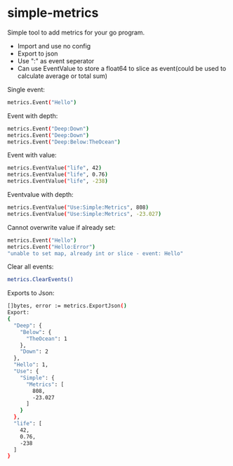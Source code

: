 # simple-metrics
Simple tool to add metrics for your go program.
- Import and use no config
- Export to json
- Use ":" as event seperator
- Can use EventValue to store a float64 to slice as event(could be used to calculate average or total sum)


Single event:
```sh
metrics.Event("Hello")
```

Event with depth:
```sh
metrics.Event("Deep:Down")
metrics.Event("Deep:Down")
metrics.Event("Deep:Below:TheOcean")
```

Event with value:
```sh
metrics.EventValue("life", 42)
metrics.EventValue("life", 0.76)
metrics.EventValue("life", -238)
```

Eventvalue with depth:
```sh
metrics.EventValue("Use:Simple:Metrics", 808)
metrics.EventValue("Use:Simple:Metrics", -23.027)
```

Cannot overwrite value if already set:
```sh
metrics.Event("Hello")
metrics.Event("Hello:Error")
"unable to set map, already int or slice - event: Hello"
```

Clear all events:
```sh
metrics.ClearEvents()
```

Exports to Json:
```sh
[]bytes, error := metrics.ExportJson()
Export:
{
  "Deep": {
    "Below": {
      "TheOcean": 1
    },
    "Down": 2
  },
  "Hello": 1,
  "Use": {
    "Simple": {
      "Metrics": [
        808,
        -23.027
      ]
    }
  },
  "life": [
    42,
    0.76,
    -238
  ]
}
```

